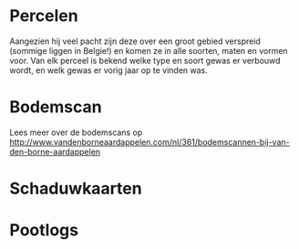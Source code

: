 # Percelen

Aangezien hij veel pacht zijn deze over een groot gebied verspreid (sommige liggen in Belgie!) en komen ze in alle soorten, maten en vormen voor. Van elk perceel is bekend welke type en soort gewas er verbouwd wordt, en welk gewas er vorig jaar op te vinden was.

# Bodemscan


Lees meer over de bodemscans op http://www.vandenborneaardappelen.com/nl/361/bodemscannen-bij-van-den-borne-aardappelen

# Schaduwkaarten

# Pootlogs

# 
